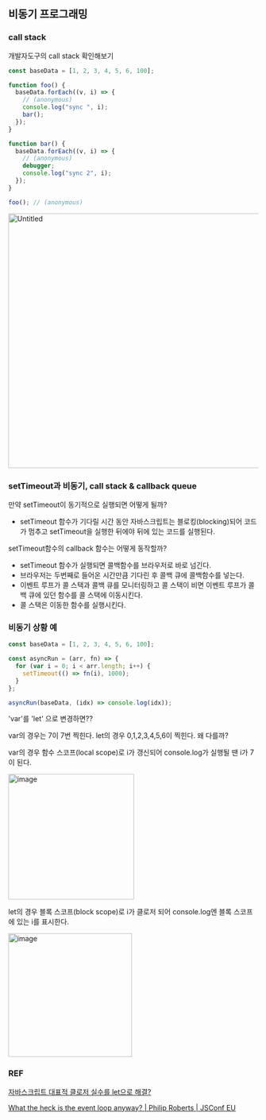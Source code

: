 ## 비동기 프로그래밍

### call stack

개발자도구의 call stack 확인해보기

```jsx
const baseData = [1, 2, 3, 4, 5, 6, 100];

function foo() {
  baseData.forEach((v, i) => {
    // (anonymous)
    console.log("sync ", i);
    bar();
  });
}

function bar() {
  baseData.forEach((v, i) => {
    // (anonymous)
    debugger;
    console.log("sync 2", i);
  });
}

foo(); // (anonymous)
```

<img width="513" alt="Untitled" src="https://user-images.githubusercontent.com/57666791/227987915-811a223d-92ff-478f-a8e9-676993d4545c.png">

### setTimeout과 비동기, call stack & callback queue

만약 setTimeout이 동기적으로 실행되면 어떻게 될까?

- setTimeout 함수가 기다릴 시간 동안 자바스크립트는 블로킹(blocking)되어 코드가 멈추고 setTimeout을 실행한 뒤에야 뒤에 있는 코드를 실행된다.

setTimeout함수의 callback 함수는 어떻게 동작할까?

- setTimeout 함수가 실행되면 콜백함수를 브라우저로 바로 넘긴다.
- 브라우저는 두번째로 들어온 시간만큼 기다린 후 콜백 큐에 콜백함수를 넣는다.
- 이벤트 루프가 콜 스택과 콜백 큐를 모니터링하고 콜 스택이 비면 이벤트 루프가 콜백 큐에 있던 함수를 콜 스택에 이동시킨다.
- 콜 스택은 이동한 함수를 실행시킨다.

### **비동기 상황 예**

```jsx
const baseData = [1, 2, 3, 4, 5, 6, 100];

const asyncRun = (arr, fn) => {
  for (var i = 0; i < arr.length; i++) {
    setTimeout(() => fn(i), 1000);
  }
};

asyncRun(baseData, (idx) => console.log(idx));
```

'var'를 'let' 으로 변경하면??

var의 경우는 7이 7번 찍힌다. let의 경우 0,1,2,3,4,5,6이 찍힌다. 왜 다를까?

var의 경우 함수 스코프(local scope)로 i가 갱신되어 console.log가 실행될 땐 i가 7이 된다.

<img width="253" alt="image" src="https://user-images.githubusercontent.com/57666791/227990241-23c64b6b-7ed9-467a-bf27-9d899a720af8.png">

let의 경우 블록 스코프(block scope)로 i가 클로저 되어 console.log엔 블록 스코프에 있는 i를 표시한다.

<img width="249" alt="image" src="https://user-images.githubusercontent.com/57666791/227987819-de064de5-4594-4df2-88a4-aac7bc69fc8f.png">

### REF

[자바스크립트 대표적 클로저 실수를 let으로 해결?](https://www.youtube.com/watch?v=RZ3gXcI1MZY)

[What the heck is the event loop anyway? | Philip Roberts | JSConf EU](https://youtu.be/8aGhZQkoFbQ)

